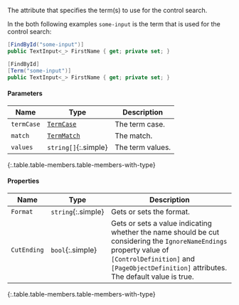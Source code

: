 The attribute that specifies the term(s) to use for the control search.

In the both following examples `some-input` is the term that is used for the control search:

```cs
[FindById("some-input")]
public TextInput<_> FirstName { get; private set; }
```
```cs
[FindById]
[Term("some-input")]
public TextInput<_> FirstName { get; private set; }
```

#### Parameters

Name | Type | Description
---- | ---- | -----------
`termCase` | [`TermCase`](#termcase) | The term case.
`match` | [`TermMatch`](#termmatch) | The match.
`values` | `string[]`{:.simple} | The term values.
{:.table.table-members.table-members-with-type}

#### Properties

Name | Type | Description
---- | ---- | -----------
`Format` | `string`{:.simple} | Gets or sets the format.
`CutEnding` | `bool`{:.simple} | Gets or sets a value indicating whether the name should be cut considering the `IgnoreNameEndings` property value of `[ControlDefinition]` and `[PageObjectDefinition]` attributes. The default value is true.
{:.table.table-members.table-members-with-type}